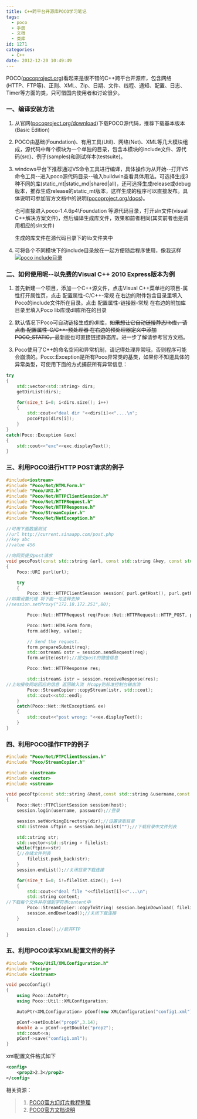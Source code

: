 ```yaml
---
title: C++跨平台开源库POCO学习笔记
tags:
  - poco
  - 手册
  - 文档
  - 类库
id: 1271
categories:
  - C++
date: 2012-12-20 10:49:49
---
```


POCO([pocoproject.org](http://pocoproject.org/ "POCO官方网站"))看起来是很不错的C++跨平台开源库，包含网络(HTTP、FTP等)、正则、XML、Zip、日期、文件、线程、通知、配置、日志、Timer等方面的类，只可惜国内使用者和讨论很少。

### 一、编译安装方法

1.  从官网([pocoproject.org/download](http://pocoproject.org/download/index.html "点击进入官网下载"))下载POCO源代码，推荐下载基本版本(Basic Edition)
2.  POCO由基础(Foundation)、有用工具(Util)、网络(Net)、XML等几大模块组成，源代码中每个模块为一个单独的目录，包含本模块的include文件、源代码(src)、例子(samples)和测试样本(testsuite)。

3. windows平台下推荐通过VS命令工具进行编译，具体操作为从开始--打开VS命令工具--进入poco源代码目录--输入buildwin查看具体用法。可选择生成3种不同的库(static_mt|static_md|shared|all)，还可选择生成release或debug版本，推荐生成release的static_mt版本，这样生成的程序可以直接发布。具体说明可参加官方文档中的说明([pocoproject.org/docs](http://pocoproject.org/docs/ "打开POCO官方文档"))。

	也可直接进入poco-1.4.6p4\Foundation 等源代码目录，打开sln文件(visual C++解决方案文件)，然后编译生成库文件，效果和前者相同(其实前者也是调用相应的sln文件)

	生成的库文件在源代码目录下的lib文件夹中

4.  可将各个不同模块下的include目录放在一起方便随后程序使用，像我这样
[![](http://grow-wordpress.stor.sinaapp.com/uploads/2012/12/poco.jpg "poco include目录")](http://grow-wordpress.stor.sinaapp.com/uploads/2012/12/poco.jpg)


### 二、如何使用呢--以免费的Visual C++ 2010 Express版本为例

1.  首先新建一个项目，添加一个C++源文件，点击Visual C++菜单栏的项目-属性打开属性页，点击 配置属性-C/C++-常规 在右边的附件包含目录里填入Poco的include文件所在目录。点击 配置属性-链接器-常规 在右边的附加库目录里填入Poco lib库或dll库所在的目录

2.  默认情况下Poco可自动链接生成的dll库，<del>如果想让它自动链接静态lib库，请点击 配置属性-C/C++-预处理器 在右边的预处理器定义中添加 POCO_STATIC，</del>最新版也可直接链接静态库。进一步了解请参考官方文档。

3.  Poco使用了C++的命名空间和异常机制，请记得处理异常哦，否则程序可能会崩溃的。Poco::Exception是所有Poco异常类的基类，如果你不知道具体的异常类型，可使用下面的方式捕获所有异常信息：

```cpp
try
{
	std::vector<std::string> dirs;
	getDirList(dirs);

	for(size_t i=0; i<dirs.size(); i++)
	{
		std::cout<<"deal dir "<<dirs[i]<<"....\n";
		pocoFtp1(dirs[i]);
	}
}
catch(Poco::Exception &exc)
{
	std::cout<<"exc"<<exc.displayText();
}
```


### 三、利用POCO进行HTTP POST请求的例子

```cpp
#include<iostream>
#include "Poco/Net/HTMLForm.h"
#include "Poco/URI.h"
#include "Poco/Net/HTTPClientSession.h"
#include "Poco/Net/HTTPRequest.h"
#include "Poco/Net/HTTPResponse.h"
#include "Poco/StreamCopier.h"
#include "Poco/Net/NetException.h"

//可用下面数据测试
//url http://current.sinaapp.com/post.php
//key abc
//value 456

//向网页提交post请求
void pocoPost(const std::string &url, const std::string &key, const std::string &value)
{
	Poco::URI purl(url);

	try
	{
		Poco::Net::HTTPClientSession session( purl.getHost(), purl.getPort() );
//如需设置代理 将下面一句注释去掉		
//session.setProxy("172.18.172.251",80);

		Poco::Net::HTTPRequest req(Poco::Net::HTTPRequest::HTTP_POST, purl.getPath(), Poco::Net::HTTPMessage::HTTP_1_1);

		Poco::Net::HTMLForm form;
		form.add(key, value);

		// Send the request.
		form.prepareSubmit(req);
		std::ostream& ostr = session.sendRequest(req);
		form.write(ostr);//提交post的键值信息

		Poco::Net::HTTPResponse res;

		std::istream& istr = session.receiveResponse(res);
//上句接收网站回应的信息 返回输入流 并copy到标准控制台输出流
		Poco::StreamCopier::copyStream(istr, std::cout);
		std::cout<<std::endl;
	}
	catch(Poco::Net::NetException& ex)
	{
		std::cout<<"post wrong: "<<ex.displayText();
	}
}
```

### 四、利用POCO操作FTP的例子

```cpp
#include "Poco/Net/FTPClientSession.h"
#include "Poco/StreamCopier.h"

#include <iostream>
#include <vector>
#include <sstream>

void pocoFtp(const std::string &host,const std::string &username,const std::string &password,const std::string &dir)
{
	Poco::Net::FTPClientSession session(host);
	session.login(username, password);//登录

	session.setWorkingDirectory(dir);//设置读取目录
	std::istream &ftpin = session.beginList("");//下载目录中文件列表

	std::string str;
	std::vector<std::string > filelist;
	while(ftpin>>str)
	{//存储文件列表
		filelist.push_back(str);
	}
	session.endList();//关闭目录下载连接

	for(size_t i=0; i!=filelist.size(); i++)
	{
		std::cout<<"deal file "<<filelist[i]<<"...\n";
		std::string content;
//下载每个文件并存储到字符串content中
		Poco::StreamCopier::copyToString( session.beginDownload( filelist[i] ), content);
		session.endDownload();//关闭下载连接
	}

	session.close();//断开FTP
}
```

### 五、利用POCO读写XML配置文件的例子

```cpp
#include "Poco/Util/XMLConfiguration.h"
#include <string>
#include <iostream>

void pocoConfig()
{
	using Poco::AutoPtr;
	using Poco::Util::XMLConfiguration;

	AutoPtr<XMLConfiguration> pConf(new XMLConfiguration("config1.xml") );

	pConf->setDouble("prop6",3.14);
	double a = pConf->getDouble("prop2");
	std::cout<<a;
	pConf->save("config1.xml");
}
```

xml配置文件格式如下
```xml
<config>
	<prop2>2.3</prop2>
</config>
```


相关资源：
>1. <a href="http://sdrv.ms/10E2YNR" title="点击查看" target="_blank">POCO官方幻灯片教程整理</a>
>2. [POCO官方文档说明](http://pocoproject.org/docs/ "点击查看")
